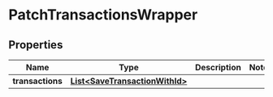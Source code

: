 

# PatchTransactionsWrapper


## Properties

| Name | Type | Description | Notes |
|------------ | ------------- | ------------- | -------------|
|**transactions** | [**List&lt;SaveTransactionWithId&gt;**](SaveTransactionWithId.md) |  |  |




